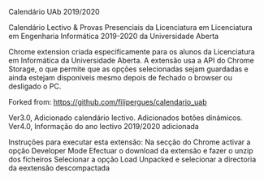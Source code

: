 Calendário UAb 2019/2020

Calendário Lectivo & Provas Presenciais da Licenciatura em Licenciatura em Engenharia Informática 2019-2020 da Universidade Aberta

Chrome extension criada especificamente para os alunos da Licenciatura em Informática da Universidade Aberta.
A extensão usa a API do Chrome Storage, o que permite que as opções selecionadas sejam guardadas e ainda estejam disponíveis mesmo depois de fechado o browser ou desligado o PC. 

Forked from: https://github.com/filipergues/calendario_uab

Ver3.0, Adicionado calendário lectivo. Adicionados botões dinámicos.
Ver4.0, Informação do ano lectivo 2019/2020 adicionada

Instruções para executar esta extensão:
Na secção do Chrome activar a opção Developer Mode
Efectuar o download da extensão e fazer o unzip dos ficheiros
Selecionar a opção Load Unpacked e selecionar a directoria da eextensão descompactada
